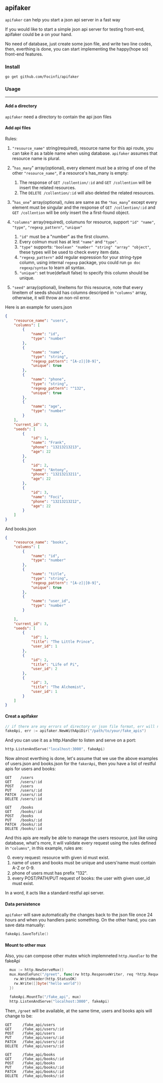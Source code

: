 ## apifaker

`apifaker` can help you start a json api server in a fast way

If you would like to start a simple json api server for testing front-end, apifaker could be a on your hand.

No need of database, just create some json file, and write two line codes, then, everthing is done, you can start implementing the happy(hope so) front-end features.

### Install
`go get github.com/Focinfi/apifaker`

### Usage
----
#### Add a directory

`apifaker` need a directory to contain the api json files

#### Add api files

Rules:

1. `"resource_name"` string(required), resource name for this api route, you can take it as a table name when using database. `apifaker` assumes that resource name is plural.

1. "`has_many`" array(optional), every element must be a string of one of the other `"resource_name"`, if a resource's has_many is empty:
    1. The response of `GET /collention/:id` and `GET /collention` will be insert the related resources.
    2. The `DELETE /collention/:id` will also deleted the related resources.

1. "`has_one`" array(optional), rules are same as the `"has_many`" except every element must be singular and the response of `GET /collention/:id` and `GET /collention` will be only insert the a first-found object.

1. `"columns"` array(required), columuns for resource, support `"id" "name"`, `"type"`, `"regexp_pattern"`, `"unique"`
    1. `"id"` must be a "number" as the first cloumn.
    1. Every colmun must has at lest `"name"` and `"type"`.
    3. `"type"` supports: `"boolean" "number" "string" "array" "object"`, these types will be used to check every item data.
    4. `"regexp_pattern"` add regular expression for your string-type column, using internal `regexp` package, you could run `go doc regexp/syntax` to learn all syntax.
    5. `"unique"`: set true(default false) to specify this column should be unique.

1. `"seed"` array(optional), lineitems for this resource, note that every lineitem of seeds should has columns descriped in `"columns"` array, otherwise, it will throw an non-nil error.

Here is an example for users.json

```json
{
    "resource_name": "users",
    "columns": [
        {
            "name": "id",
            "type": "number"
        },
        {
            "name": "name",
            "type": "string",
            "regexp_pattern": "[A-z]|[0-9]",
            "unique": true
        },
        {
            "name": "phone",
            "type": "string",
            "regexp_pattern": "^132",
            "unique": true
        },
        {
            "name": "age",
            "type": "number"
        }
    ],
    "current_id": 3,
    "seeds": [
        {
            "id": 1,
            "name": "Frank",
            "phone": "13213213213",
            "age": 22
        },
        {
            "id": 2,
            "name": "Antony",
            "phone": "13213213211",
            "age": 22
        },
        {
            "id": 3,
            "name": "Foci",
            "phone": "13213213212",
            "age": 22
        }
    ]
}
```

And books.json

```json
{
    "resource_name": "books",
    "columns": [
        {
            "name": "id",
            "type": "number"
        },
        {
            "name": "title",
            "type": "string",
            "regexp_pattern": "[A-z]|[0-9]",
            "unique": true
        },
        {
            "name": "user_id",
            "type": "number"
        }
        
    ],
    "current_id": 3,
    "seeds": [
        {
            "id": 1,
            "title": "The Little Prince",
            "user_id": 1
        },
        {
            "id": 2,
            "title": "Life of Pi",
            "user_id": 2
        },
        {
            "id": 3,
            "title": "The Alchemist",
            "user_id": 1
        }
    ]
}
```

#### Creat a apifaker

```go
// if there are any errors of directory or json file format, err will not be nil
fakeApi, err := apifaker.NewWithApiDir("/path/to/your/fake_apis")
```

And you can use it as a http.Handler to listen and serve on a port:

```go
http.ListenAndServe("localhost:3000", fakeApi)
```

Now almost everthing is done, let's assume that we use the above examples of users.json and books.json for the `fakerApi`, then you have a list of restful apis for users and books:

```shell
GET    /users                   
GET    /users/:id               
POST   /users                   
PUT    /users/:id               
PATCH  /users/:id               
DELETE /users/:id

GET    /books                   
GET    /books/:id               
POST   /books                   
PUT    /books/:id               
PATCH  /books/:id               
DELETE /books/:id
```

And this apis are really be able to manage the users resource, just like using database, what's more, it will validate every request using the rules defined in `"columns"`, in this example, rules are:

0. every request: resource with given id must exist.
1. name of users and books must be unique and users'name must contain A-Z or 0-9.
2. phone of users must has prefix "132".
3. every POST/PATH/PUT request of books: the user with given user_id must exist.

In a word, it acts like a standard restful api server.

#### Data persistence

`apifaker` will save automatically the changes back to the json file once 24 hours and when you handlers panic something. On the other hand, you can save data manually:

```go
fakeApi.SaveTofile()
```

#### Mount to other mux

Also, you can compose other mutex which implemneted `http.Handler` to the fakeApi

```go
  mux := http.NewServeMux()
  mux.HandleFunc("/greet", func(rw http.ResponseWriter, req *http.Request) {
    rw.WriteHeader(http.StatusOK)
    rw.Write([]byte("hello world"))
  })

  fakeApi.MountTo("/fake_api", mux)
  http.ListenAndServe("localhost:3000", fakeApi)
```

Then, `/greet` will be available, at the same time, users and books apis will change to be: 

```shell
GET     /fake_api/users                   
GET     /fake_api/users/:id               
POST    /fake_api/users                   
PUT     /fake_api/users/:id               
PATCH   /fake_api/users/:id               
DELETE  /fake_api/users/:id

GET     /fake_api/books                   
GET     /fake_api/books/:id               
POST    /fake_api/books                   
PUT     /fake_api/books/:id               
PATCH   /fake_api/books/:id               
DELETE  /fake_api/books/:id
```
